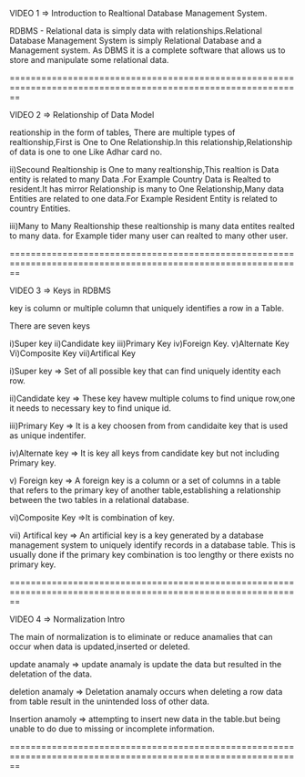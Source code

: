 VIDEO 1    =>   Introduction to Realtional Database Management System.

RDBMS - Relational data is simply data with relationships.Relational Database Management System is simply Relational Database and a Management system. As DBMS it is a complete software that allows us to store and manipulate some relational data.


==============================================================================================================


VIDEO 2 => Relationship of Data Model

reationship in the form of tables, There are multiple types of realtionship,First is One to One Relationship.In this relationship,Relationship of data is one to one Like Adhar card no.

ii)Secound Realtionship is One to many realtionship,This realtion is Data entity is related to many Data .For Example Country Data is Realted to resident.It has mirror Relationship is many to One Relationship,Many data Entities are related to one data.For Example Resident Entity is related to country Entities.

iii)Many to Many Realtionship  these realtionship is many data entites realted to many data.
for Example tider many user can realted to many other user.


==============================================================================================================

VIDEO 3 => Keys in RDBMS

key is column or multiple column that uniquely identifies a row in a Table.

There are seven keys

i)Super key
ii)Candidate key
iii)Primary Key
iv)Foreign Key.
v)Alternate Key
Vi)Composite Key
vii)Artifical Key


i)Super key =>  Set of all possible key that can find uniquely identity each row.

ii)Candidate key => These key havew multiple colums to find unique row,one it needs to necessary key to find unique id. 

iii)Primary Key => It is a key choosen from from candidaite key that is used as unique indentifer.

iv)Alternate key => It is key all keys from candidate key but not including Primary key.

v) Foreign key => A foreign key is a column or a set of columns in a table that refers to the primary key of another table,establishing a relationship between the two tables in a relational database.

vi)Composite Key =>It is combination of key.

vii) Artifical key => An artificial key is a key generated by a database management system to uniquely identify records in a database table. This is usually done if the primary key combination is too lengthy or there exists no primary key.


==============================================================================================================

VIDEO 4 => Normalization Intro

The main of normalization is to eliminate or reduce anamalies that can occur when data is updated,inserted or deleted.


update anamaly  =>  update anamaly is update the data but resulted in the deletation of the data.

deletion anamaly => Deletation anamaly occurs when deleting a row data from table result in the unintended loss of other data.

Insertion anamoly => attempting to insert new data in the table.but being unable to do due to missing or incomplete information.

==============================================================================================================

